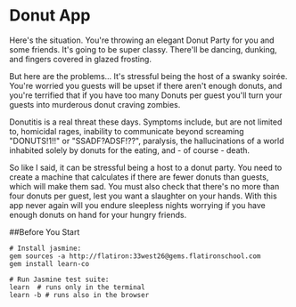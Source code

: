 # Donut App
Here's the situation.  You're throwing an elegant Donut Party for you and some friends.  It's going to be super classy.  There'll be dancing, dunking, and fingers covered in glazed frosting.

But here are the problems... It's stressful being the host of a swanky soirée.  You're worried you guests will be upset if there aren't enough donuts, and you're terrified that if you have too many Donuts per guest you'll turn your guests into murderous donut craving zombies.  

Donutitis is a real threat these days. Symptoms include, but are not limited to, homicidal rages, inability to communicate beyond screaming "DONUTS!1!!" or "SSADF?ADSF!??", paralysis, the hallucinations of a world inhabited solely by donuts for the eating, and - of course - death.

So like I said, it can be stressful being a host to a donut party.  You need to create a machine that calculates if there are fewer donuts than guests, which will make them sad.  You must also check that there's no more than four donuts per guest, lest you want a slaughter on your hands.  With this app never again will you endure sleepless nights worrying if you have enough donuts on hand for your hungry friends.

##Before You Start
```shell
# Install jasmine:
gem sources -a http://flatiron:33west26@gems.flatironschool.com
gem install learn-co

# Run Jasmine test suite:
learn  # runs only in the terminal
learn -b # runs also in the browser
```
